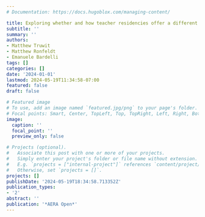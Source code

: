 ```yaml
---
# Documentation: https://docs.hugoblox.com/managing-content/

title: Exploring whether and how teacher residencies offer a different kind of preparation
subtitle: ''
summary: ''
authors:
- Matthew Truwit
- Matthew Ronfeldt
- Emanuele Bardelli
tags: []
categories: []
date: '2024-01-01'
lastmod: 2024-05-19T11:34:58-07:00
featured: false
draft: false

# Featured image
# To use, add an image named `featured.jpg/png` to your page's folder.
# Focal points: Smart, Center, TopLeft, Top, TopRight, Left, Right, BottomLeft, Bottom, BottomRight.
image:
  caption: ''
  focal_point: ''
  preview_only: false

# Projects (optional).
#   Associate this post with one or more of your projects.
#   Simply enter your project's folder or file name without extension.
#   E.g. `projects = ["internal-project"]` references `content/project/deep-learning/index.md`.
#   Otherwise, set `projects = []`.
projects: []
publishDate: '2024-05-19T18:34:58.713352Z'
publication_types:
- '2'
abstract: ''
publication: '*AERA Open*'
---
```

